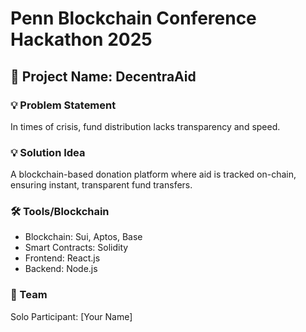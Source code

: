 # Penn Blockchain Conference Hackathon 2025  
## 🚀 Project Name: DecentraAid  

### 💡 Problem Statement  
In times of crisis, fund distribution lacks transparency and speed.  

### 💡 Solution Idea  
A blockchain-based donation platform where aid is tracked on-chain, ensuring instant, transparent fund transfers.  

### 🛠️ Tools/Blockchain  
- Blockchain: Sui, Aptos, Base  
- Smart Contracts: Solidity  
- Frontend: React.js  
- Backend: Node.js  

### 🚀 Team  
Solo Participant: [Your Name]  
